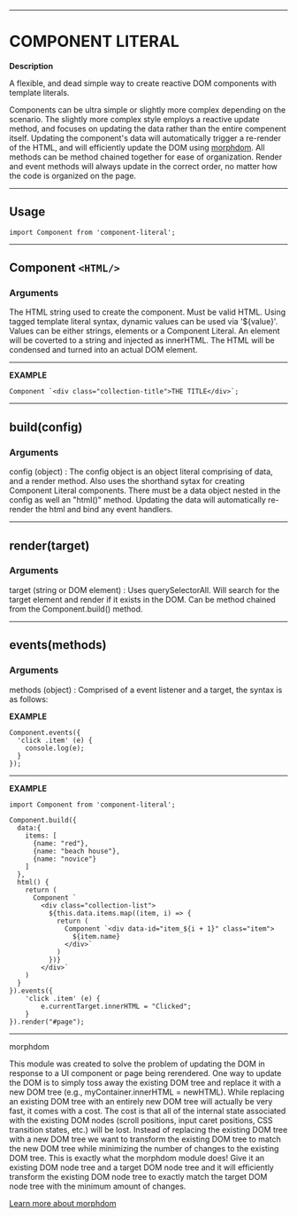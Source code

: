 ******************************************** 
# COMPONENT LITERAL

**Description**

A flexible, and dead simple way to create reactive DOM components with template literals.

Components can be ultra simple or slightly more complex depending on the scenario. The slightly more complex style employs a reactive update method, and focuses on updating the data rather than the entire compenent itself. Updating the component's data will automatically trigger a re-render of the HTML, and will efficiently update the DOM using [morphdom](https://github.com/patrick-steele-idem/morphdom). All methods can be method chained together for ease of organization. Render and event methods will always update in the correct order, no matter how the code is organized on the page.

********************************************

## Usage

    import Component from 'component-literal';

********************************************

## Component `<HTML/>`

### Arguments

The HTML string used to create the component. Must be valid HTML. Using tagged template literal syntax, dynamic values can be used via '${value}'. Values can be either strings, elements or a Component Literal. An element will be coverted to a string and injected as innerHTML. The HTML will be condensed and turned into an actual DOM element.

********************************************

**EXAMPLE**

    Component `<div class="collection-title">THE TITLE</div>`;

********************************************

## build(config)

### Arguments

config (object) :
The config object is an object literal comprising of data, and a render method. Also uses the shorthand sytax for creating Component Literal components. There must be a data object nested in the config as well an "html()" method. Updating the data will automatically re-render the html and bind any event handlers.

********************************************

## render(target)

### Arguments

target (string or DOM element) :
Uses querySelectorAll. Will search for the target element and render if it exists in the DOM. Can be method chained from the Component.build() method.

********************************************

## events(methods)

### Arguments

methods (object) :
Comprised of a event listener and a target, the syntax is as follows:

**EXAMPLE**
  
    Component.events({
      'click .item' (e) {
        console.log(e);
      }
    });

********************************************

**EXAMPLE**

    import Component from 'component-literal';
    
    Component.build({
      data:{
        items: [
          {name: "red"}, 
          {name: "beach house"}, 
          {name: "novice"}
        ]
      },
      html() {
        return (
          Component `
            <div class="collection-list">
              ${this.data.items.map((item, i) => {
                return (
                  Component `<div data-id="item_${i + 1}" class="item">
                    ${item.name}
                  </div>`
                )
              })}
            </div>`
        )
      }
    }).events({
        'click .item' (e) {
            e.currentTarget.innerHTML = "Clicked";
        }
    }).render("#page");


********************************************
morphdom

This module was created to solve the problem of updating the DOM in response to a UI component or page being rerendered. One way to update the DOM is to simply toss away the existing DOM tree and replace it with a new DOM tree (e.g., myContainer.innerHTML = newHTML). While replacing an existing DOM tree with an entirely new DOM tree will actually be very fast, it comes with a cost. The cost is that all of the internal state associated with the existing DOM nodes (scroll positions, input caret positions, CSS transition states, etc.) will be lost. Instead of replacing the existing DOM tree with a new DOM tree we want to transform the existing DOM tree to match the new DOM tree while minimizing the number of changes to the existing DOM tree. This is exactly what the morphdom module does! Give it an existing DOM node tree and a target DOM node tree and it will efficiently transform the existing DOM node tree to exactly match the target DOM node tree with the minimum amount of changes.

[Learn more about morphdom](https://github.com/patrick-steele-idem/morphdom)